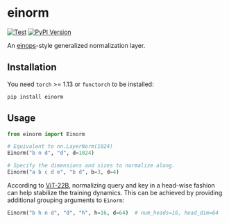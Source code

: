 # einorm

[![Test](https://github.com/junhsss/einorm/actions/workflows/test.yml/badge.svg)](https://github.com/junhsss/einorm/actions/workflows/test.yml)
[![PyPI Version](https://badge.fury.io/py/einorm.svg)](https://badge.fury.io/py/einorm)

An [einops](https://github.com/arogozhnikov/einops)-style generalized normalization layer.

## Installation

You need `torch` >= 1.13 or `functorch` to be installed:

```
pip install einorm
```

## Usage

```python
from einorm import Einorm

# Equivalent to nn.LayerNorm(1024)
Einorm("b n d", "d", d=1024)

# Specify the dimensions and sizes to normalize along.
Einorm("a b c d e", "b d", b=3, d=4)
```

According to [ViT-22B](https://arxiv.org/abs/2302.05442), normalizing query and key in a head-wise fashion can help stabilize the training dynamics. This can be achieved by providing additional grouping arguments to `Einorm`:

```python
Einorm("b h n d", "d", "h", h=16, d=64)  # num_heads=16, head_dim=64
```
